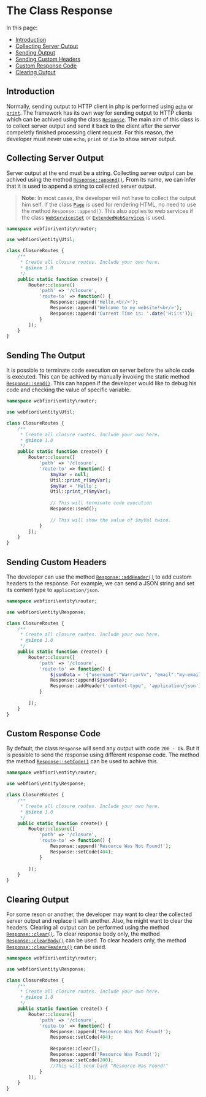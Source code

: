 
# The Class Response

<meta name="" description="">

In this page:

* [Introduction](#introduction)
* [Collecting Server Output](#collecting-server-output)
* [Sending Output](#sending-the-output)
* [Sending Custom Headers](#sending-custom-headers)
* [Custom Response Code](#custom-response-code)
* [Clearing Output](#clearing-output)

## Introduction

Normally, sending output to HTTP client in php is performed using [`echo`](https://www.php.net/manual/en/function.echo.php) or [`print`](https://www.php.net/manual/en/function.print.php). The framework has its own way for sending output to HTTP clients which can be achived using the class [`Response`](https://webfiori.com/docs/webfiori/entity/Response). The main aim of this class is to collect server output and send it back to the client after the server compeletly finished processing client request. For this reason, the developer must never use `echo`, `print` or `die` to show server output.  

## Collecting Server Output

Server output at the end must be a string. Collecting server output can be achived using the method [`Response::append()`](https://webfiori.com/docs/webfiori/entity/Response#append). From its name, we can infer that it is used to append a string to collected server output.

> **Note:** In most cases, the developer will not have to collect the output him self. If the class [`Page`](https://webfiori.com/docs/webfiori/entity/Page) is used for rendering HTML, no need to use the method `Response::append()`. This also applies to web services if the class [`WebServicesSet`](https://webfiori.com/docs/restEasy/WebServicesSet) or [`ExtendedWebServices`](https://webfiori.com/docs/webfiori/entity/WebServicesSet) is used.

``` php
namespace webfiori\entity\router;

use webfiori\entity\Util;

class ClosureRoutes {
    /**
     * Create all closure routes. Include your own here.
     * @since 1.0
     */
    public static function create() {
        Router::closure([
            'path' => '/closure',
            'route-to' => function() {
                Response::append('Hello,<br/>');
                Response::append('Welcome to my website!<br/>');
                Response::append('Current Time is: '.date('H:i:s'));
            }
        ]);
    }
}
```

## Sending The Output

It is possible to terminate code execution on server before the whole code is executed. This can be achived by manually invoking the static method [`Response::send()`](https://webfiori.com/docs/webfiori/entity/Response#send). This can happen if the developer would like to debug his code and checking the value of specific variable.

``` php
namespace webfiori\entity\router;

use webfiori\entity\Util;

class ClosureRoutes {
    /**
     * Create all closure routes. Include your own here.
     * @since 1.0
     */
    public static function create() {
        Router::closure([
            'path' => '/closure',
            'route-to' => function() {
                $myVar = null;
                Util::print_r($myVar);
                $myVar = 'Hello';
                Util::print_r($myVar);
                
                // This will terminate code execution
                Response::send();
                
                // This will show the value of $myVal twice.
            }
        ]);
    }
}
```

## Sending Custom Headers

The developer can use the method [`Response::addHeader()`](https://webfiori.com/docs/webfiori/entity/Response#addHeader) to add custom headers to the response. For example, we can send a JSON string and set its content type to `application/json`.

``` php
namespace webfiori\entity\router;

use webfiori\entity\Response;

class ClosureRoutes {
    /**
     * Create all closure routes. Include your own here.
     * @since 1.0
     */
    public static function create() {
        Router::closure([
            'path' => '/closure',
            'route-to' => function() {
                $jsonData = '{"username":"WarriorVx", "email":"my-email@example.com", "age":33}';
                Response::append($jsonData);
                Response::addHeader('content-type', 'application/json');
            }
            
        ]);
    }
}
```

## Custom Response Code

By default, the class `Response` will send any output with code `200 - Ok`. But it is possible to send the response using different response code. The method the method [`Response::setCode()`](https://webfiori.com/docs/webfiori/entity/Response#setCode) can be used to achive this.

``` php
namespace webfiori\entity\router;

use webfiori\entity\Response;

class ClosureRoutes {
    /**
     * Create all closure routes. Include your own here.
     * @since 1.0
     */
    public static function create() {
        Router::closure([
            'path' => '/closure',
            'route-to' => function() {
                Response::append('Resource Was Not Found!');
                Response::setCode(404);
            }
            
        ]);
    }
}
```

## Clearing Output

For some reson or another, the developer may want to clear the collected server output and replace it with another. Also, he might want to clear the headers. Clearing all output can be performed using the method [`Response::clear()`](https://webfiori.com/docs/webfiori/entity/Response#clear). To clear response body only, the method [`Response::clearBody()`](https://webfiori.com/docs/webfiori/entity/Response#clearBody) can be used. To clear headers only, the method [`Response::clearHeaders()`](https://webfiori.com/docs/webfiori/entity/Response#clearHeaders) can be used.

``` php
namespace webfiori\entity\router;

use webfiori\entity\Response;

class ClosureRoutes {
    /**
     * Create all closure routes. Include your own here.
     * @since 1.0
     */
    public static function create() {
        Router::closure([
            'path' => '/closure',
            'route-to' => function() {
                Response::append('Resource Was Not Found!');
                Response::setCode(404);
                
                Response::clear();
                Response::append('Resource Was Found!');
                Response::setCode(200);
                //This will send back "Resource Was Found!"
            }
        ]);
    }
}
```


